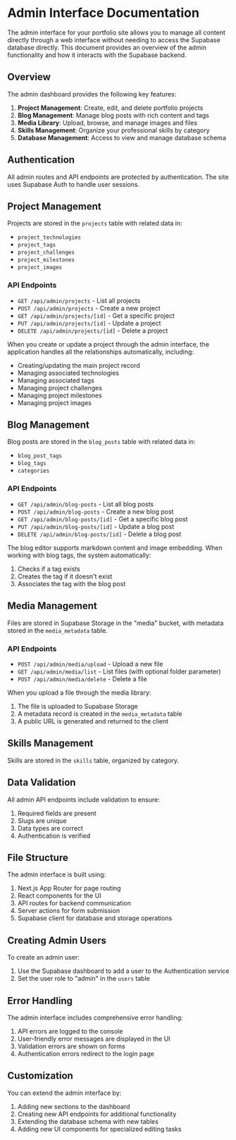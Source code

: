 # Admin Interface Documentation

The admin interface for your portfolio site allows you to manage all content directly through a web interface without needing to access the Supabase database directly. This document provides an overview of the admin functionality and how it interacts with the Supabase backend.

## Overview

The admin dashboard provides the following key features:

1. **Project Management**: Create, edit, and delete portfolio projects
2. **Blog Management**: Manage blog posts with rich content and tags
3. **Media Library**: Upload, browse, and manage images and files
4. **Skills Management**: Organize your professional skills by category
5. **Database Management**: Access to view and manage database schema

## Authentication

All admin routes and API endpoints are protected by authentication. The site uses Supabase Auth to handle user sessions.

## Project Management

Projects are stored in the `projects` table with related data in:

- `project_technologies`
- `project_tags`
- `project_challenges`
- `project_milestones`
- `project_images`

### API Endpoints

- `GET /api/admin/projects` - List all projects
- `POST /api/admin/projects` - Create a new project
- `GET /api/admin/projects/[id]` - Get a specific project
- `PUT /api/admin/projects/[id]` - Update a project
- `DELETE /api/admin/projects/[id]` - Delete a project

When you create or update a project through the admin interface, the application handles all the relationships automatically, including:

- Creating/updating the main project record
- Managing associated technologies
- Managing associated tags
- Managing project challenges
- Managing project milestones
- Managing project images

## Blog Management

Blog posts are stored in the `blog_posts` table with related data in:

- `blog_post_tags`
- `blog_tags`
- `categories`

### API Endpoints

- `GET /api/admin/blog-posts` - List all blog posts
- `POST /api/admin/blog-posts` - Create a new blog post
- `GET /api/admin/blog-posts/[id]` - Get a specific blog post
- `PUT /api/admin/blog-posts/[id]` - Update a blog post
- `DELETE /api/admin/blog-posts/[id]` - Delete a blog post

The blog editor supports markdown content and image embedding. When working with blog tags, the system automatically:

1. Checks if a tag exists
2. Creates the tag if it doesn't exist
3. Associates the tag with the blog post

## Media Management

Files are stored in Supabase Storage in the "media" bucket, with metadata stored in the `media_metadata` table.

### API Endpoints

- `POST /api/admin/media/upload` - Upload a new file
- `GET /api/admin/media/list` - List files (with optional folder parameter)
- `POST /api/admin/media/delete` - Delete a file

When you upload a file through the media library:

1. The file is uploaded to Supabase Storage
2. A metadata record is created in the `media_metadata` table
3. A public URL is generated and returned to the client

## Skills Management

Skills are stored in the `skills` table, organized by category.

## Data Validation

All admin API endpoints include validation to ensure:

1. Required fields are present
2. Slugs are unique
3. Data types are correct
4. Authentication is verified

## File Structure

The admin interface is built using:

1. Next.js App Router for page routing
2. React components for the UI
3. API routes for backend communication
4. Server actions for form submission
5. Supabase client for database and storage operations

## Creating Admin Users

To create an admin user:

1. Use the Supabase dashboard to add a user to the Authentication service
2. Set the user role to "admin" in the `users` table

## Error Handling

The admin interface includes comprehensive error handling:

1. API errors are logged to the console
2. User-friendly error messages are displayed in the UI
3. Validation errors are shown on forms
4. Authentication errors redirect to the login page

## Customization

You can extend the admin interface by:

1. Adding new sections to the dashboard
2. Creating new API endpoints for additional functionality
3. Extending the database schema with new tables
4. Adding new UI components for specialized editing tasks
